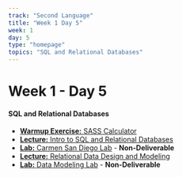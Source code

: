 ```yaml
---
track: "Second Language"
title: "Week 1 Day 5"
week: 1
day: 5
type: "homepage"
topics: "SQL and Relational Databases"
---
```



# Week 1 - Day 5

#### SQL and Relational Databases
- [**Warmup Exercise:** SASS Calculator](/second-language/week-1/day-5/lecture-materials/sass-calculator/)
- [**Lecture:** Intro to SQL and Relational Databases](/second-language/week-1/day-5/lecture-materials/intro-to-sql-and-relational-databases/)
- [**Lab:** Carmen San Diego Lab](/second-language/week-1/day-5/labs/carmen-san-diego-lab/) - **Non-Deliverable**
- [**Lecture:** Relational Data Design and Modeling](/second-language/week-1/day-5/lecture-materials/relational-data-design-and-modeling/)
- [**Lab:** Data Modeling Lab](/second-language/week-1/day-5/labs/data-modeling-lab/) - **Non-Deliverable**

